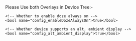 Please Use both Overlays in Device Tree:-

    <!-- Whether to enable doze always on -->
    <bool name="config_enableDozeAlwaysOn">true</bool>

    <!-- Whether device supports an alt. ambient display -->
    <bool name="config_alt_ambient_display">true</bool>
